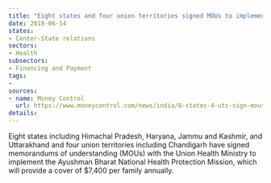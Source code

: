 ```yaml
---
title: "Eight states and four union territories signed MOUs to implement Ayushman Bharat"
date: 2018-06-14
states:
- Center-State relations
sectors:
- Health
subsectors:
- Financing and Payment
tags:
- 
sources:
- name: Money Control
  url: https://www.moneycontrol.com/news/india/8-states-4-uts-sign-mous-with-health-ministry-to-implement-ayushman-bharat-mission-2586577.html
details:
---
```


Eight states including Himachal Pradesh, Haryana, Jammu and Kashmir, and Uttarakhand and four union territories including Chandigarh have signed memorandums of understanding (MOUs) with the Union Health Ministry to implement the Ayushman Bharat National Health Protection Mission, which will provide a cover of $7,400 per family annually.
